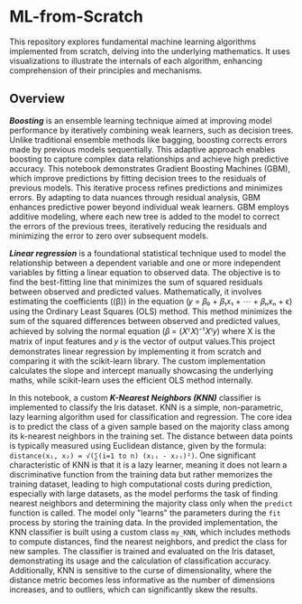 # ML-from-Scratch

This repository explores fundamental machine learning algorithms implemented from scratch, delving into the underlying mathematics. It uses visualizations to illustrate the internals of each algorithm, enhancing comprehension of their principles and mechanisms.

## Overview

**_Boosting_** is an ensemble learning technique aimed at improving model performance by iteratively combining weak learners, such as decision trees. Unlike traditional ensemble methods like bagging, boosting corrects errors made by previous models sequentially. This adaptive approach enables boosting to capture complex data relationships and achieve high predictive accuracy. This notebook demonstrates Gradient Boosting Machines (GBM), which improve predictions by fitting decision trees to the residuals of previous models. This iterative process refines predictions and minimizes errors. By adapting to data nuances through residual analysis, GBM enhances predictive power beyond individual weak learners. GBM employs additive modeling, where each new tree is added to the model to correct the errors of the previous trees, iteratively reducing the residuals and minimizing the error to zero over subsequent models.

**_Linear regression_** is a foundational statistical technique used to model the relationship between a dependent variable and one or more independent variables by fitting a linear equation to observed data. The objective is to find the best-fitting line that minimizes the sum of squared residuals between observed and predicted values. Mathematically, it involves estimating the coefficients ((β)) in the equation (𝑦 = 𝛽₀ + 𝛽₁𝑥₁ + ⋯ + 𝛽ₙ𝑥ₙ + ϵ) using the Ordinary Least Squares (OLS) method. This method minimizes the sum of the squared differences between observed and predicted values, achieved by solving the normal equation (𝛽 = (𝑋ᵀ𝑋)⁻¹𝑋ᵀ𝑦) where 
X is the matrix of input features and 𝑦 is the vector of output values.This project demonstrates linear regression by implementing it from scratch and comparing it with the scikit-learn library. The custom implementation calculates the slope and intercept manually showcasing the underlying maths, while scikit-learn uses the efficient OLS method internally.

In this notebook, a custom **_K-Nearest Neighbors (KNN)_** classifier is implemented to classify the Iris dataset. KNN is a simple, non-parametric, lazy learning algorithm used for classification and regression. The core idea is to predict the class of a given sample based on the majority class among its k-nearest neighbors in the training set. The distance between data points is typically measured using Euclidean distance, given by the formula: `distance(x₁, x₂) = √(∑(i=1 to n) (x₁ᵢ - x₂ᵢ)²)`. One significant characteristic of KNN is that it is a lazy learner, meaning it does not learn a discriminative function from the training data but rather memorizes the training dataset, leading to high computational costs during prediction, especially with large datasets, as the model performs the task of finding nearest neighbors and determining the majority class only when the `predict` function is called. The model only "learns" the parameters during the `fit` process by storing the training data. In the provided implementation, the KNN classifier is built using a custom class `my_KNN`, which includes methods to compute distances, find the nearest neighbors, and predict the class for new samples. The classifier is trained and evaluated on the Iris dataset, demonstrating its usage and the calculation of classification accuracy. Additionally, KNN is sensitive to the curse of dimensionality, where the distance metric becomes less informative as the number of dimensions increases, and to outliers, which can significantly skew the results.

